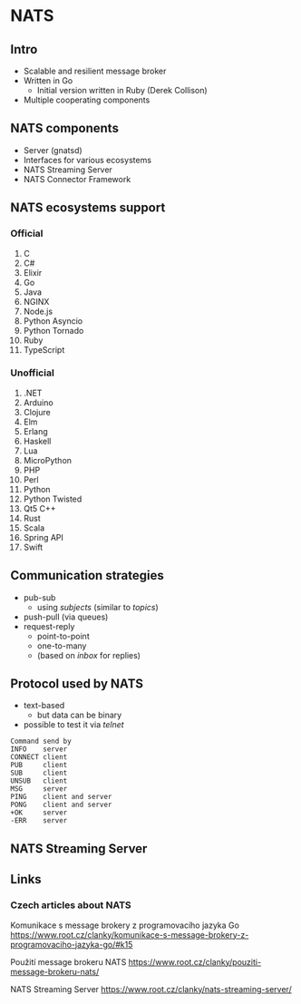 # NATS

## Intro

* Scalable and resilient message broker
* Written in Go
    - Initial version written in Ruby (Derek Collison)
* Multiple cooperating components

## NATS components

* Server (gnatsd)
* Interfaces for various ecosystems
* NATS Streaming Server
* NATS Connector Framework

## NATS ecosystems support

### Official

1. C
1. C#
1. Elixir
1. Go
1. Java
1. NGINX
1. Node.js
1. Python Asyncio
1. Python Tornado
1. Ruby
1. TypeScript

### Unofficial

1. .NET
1. Arduino
1. Clojure
1. Elm
1. Erlang
1. Haskell
1. Lua
1. MicroPython
1. PHP
1. Perl
1. Python
1. Python Twisted
1. Qt5 C++
1. Rust
1. Scala
1. Spring API
1. Swift

## Communication strategies

* pub-sub
    - using *subjects* (similar to *topics*)
* push-pull (via queues)
* request-reply
    - point-to-point
    - one-to-many
    - (based on *inbox* for replies)


## Protocol used by NATS

* text-based
    - but data can be binary
* possible to test it via *telnet*

```
Command send by
INFO 	server
CONNECT client
PUB 	client
SUB 	client
UNSUB 	client
MSG 	server
PING 	client and server
PONG 	client and server
+OK 	server
-ERR 	server
```

## NATS Streaming Server

## Links

### Czech articles about NATS
Komunikace s message brokery z programovacího jazyka Go
https://www.root.cz/clanky/komunikace-s-message-brokery-z-programovaciho-jazyka-go/#k15

Použití message brokeru NATS
https://www.root.cz/clanky/pouziti-message-brokeru-nats/

NATS Streaming Server
https://www.root.cz/clanky/nats-streaming-server/
